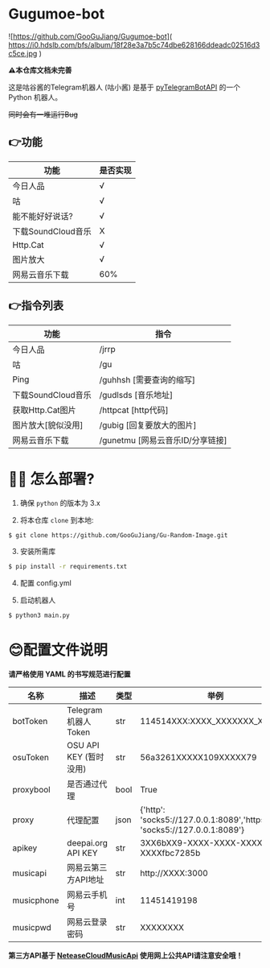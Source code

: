 # Gugumoe-bot
![https://github.com/GooGuJiang/Gugumoe-bot]( https://i0.hdslb.com/bfs/album/18f28e3a7b5c74dbe628166ddeadc02516d3c5ce.jpg )
 
**⚠️本仓库文档未完善**

 这是咕谷酱的Telegram机器人 (咕小酱)
 是基于 [pyTelegramBotAPI](https://github.com/eternnoir/pyTelegramBotAPI) 的一个 Python 机器人。
 
 ~~同时会有一堆运行Bug~~
 
## 👉功能
| 功能 | 是否实现 |
| ------- | ------- |
|今日人品|√|
|咕|√|
|能不能好好说话?|√|
|下载SoundCloud音乐|X|
|Http.Cat|√|
|图片放大|√|
|网易云音乐下载|60%|

## 👉指令列表

|功能|指令|
| ------- | ------- |
|今日人品|/jrrp|
|咕|/gu|
|Ping|/guhhsh [需要查询的缩写]|
|下载SoundCloud音乐|/gudlsds [音乐地址]|
|获取Http.Cat图片|/httpcat [http代码]|
|图片放大[貌似没用]|/gubig [回复要放大的图片]|
|网易云音乐下载|/gunetmu [网易云音乐ID/分享链接]|

# 💁‍♀️ 怎么部署?
1. 确保 `python` 的版本为 3.x

2. 将本仓库 `clone` 到本地:

```bash
$ git clone https://github.com/GooGuJiang/Gu-Random-Image.git
```

3. 安装所需库

```bash
$ pip install -r requirements.txt
```

4. 配置 config.yml

5. 启动机器人

```bash
$ python3 main.py
```

# 😊配置文件说明
**请严格使用 YAML 的书写规范进行配置**

| 名称 | 描述 | 类型 | 举例 |
| ------- | ------- | ------- | ------- |
| botToken | Telegram 机器人 Token | str | 114514XXX:XXXX_XXXXXXX_XXXXXX |
| osuToken | OSU API KEY (暂时没用) | str | 56a3261XXXXX109XXXXX79 |
| proxybool | 是否通过代理 | bool | True |
| proxy | 代理配置 | json | {'http': 'socks5://127.0.0.1:8089','https': 'socks5://127.0.0.1:8089'} |
| apikey | deepai.org API KEY | str | 3XX6bXX9-XXXX-XXXX-XXXX-XXXXfbc7285b |
|musicapi|网易云第三方API地址| str |  http://XXXX:3000 |
|musicphone|网易云手机号|int|11451419198|
|musicpwd|网易云登录密码|str|XXXXXXXX|

**第三方API基于 [NeteaseCloudMusicApi](https://github.com/Binaryify/NeteaseCloudMusicApi) 使用网上公共API请注意安全哦！**